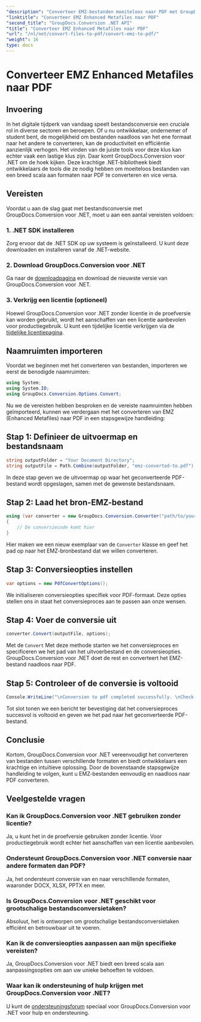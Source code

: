 ```yaml
---
"description": "Converteer EMZ-bestanden moeiteloos naar PDF met GroupDocs.Conversion voor .NET. Vereenvoudig uw bestandsconversietaken."
"linktitle": "Converteer EMZ Enhanced Metafiles naar PDF"
"second_title": "GroupDocs.Conversion .NET API"
"title": "Converteer EMZ Enhanced Metafiles naar PDF"
"url": "/nl/net/convert-files-to-pdf/convert-emz-to-pdf/"
"weight": 16
type: docs
---
```

# Converteer EMZ Enhanced Metafiles naar PDF

## Invoering
In het digitale tijdperk van vandaag speelt bestandsconversie een cruciale rol in diverse sectoren en beroepen. Of u nu ontwikkelaar, ondernemer of student bent, de mogelijkheid om bestanden naadloos van het ene formaat naar het andere te converteren, kan de productiviteit en efficiëntie aanzienlijk verhogen. Het vinden van de juiste tools voor deze klus kan echter vaak een lastige klus zijn. Daar komt GroupDocs.Conversion voor .NET om de hoek kijken. Deze krachtige .NET-bibliotheek biedt ontwikkelaars de tools die ze nodig hebben om moeiteloos bestanden van een breed scala aan formaten naar PDF te converteren en vice versa.
## Vereisten
Voordat u aan de slag gaat met bestandsconversie met GroupDocs.Conversion voor .NET, moet u aan een aantal vereisten voldoen:
### 1. .NET SDK installeren
Zorg ervoor dat de .NET SDK op uw systeem is geïnstalleerd. U kunt deze downloaden en installeren vanaf de .NET-website.
### 2. Download GroupDocs.Conversion voor .NET
Ga naar de [downloadpagina](https://releases.groupdocs.com/conversion/net/) en download de nieuwste versie van GroupDocs.Conversion voor .NET.
### 3. Verkrijg een licentie (optioneel)
Hoewel GroupDocs.Conversion voor .NET zonder licentie in de proefversie kan worden gebruikt, wordt het aanschaffen van een licentie aanbevolen voor productiegebruik. U kunt een tijdelijke licentie verkrijgen via de [tijdelijke licentiepagina](https://purchase.groupdocs.com/temporary-license/).

## Naamruimten importeren
Voordat we beginnen met het converteren van bestanden, importeren we eerst de benodigde naamruimten:
```csharp
using System;
using System.IO;
using GroupDocs.Conversion.Options.Convert;
```
Nu we de vereisten hebben besproken en de vereiste naamruimten hebben geïmporteerd, kunnen we verdergaan met het converteren van EMZ (Enhanced Metafiles) naar PDF in een stapsgewijze handleiding:
## Stap 1: Definieer de uitvoermap en bestandsnaam
```csharp
string outputFolder = "Your Document Directory";
string outputFile = Path.Combine(outputFolder, "emz-converted-to.pdf");
```
In deze stap geven we de uitvoermap op waar het geconverteerde PDF-bestand wordt opgeslagen, samen met de gewenste bestandsnaam.
## Stap 2: Laad het bron-EMZ-bestand
```csharp
using (var converter = new GroupDocs.Conversion.Converter("path/to/your/emz/file.emz"))
{
    // De conversiecode komt hier
}
```
Hier maken we een nieuw exemplaar van de `Converter` klasse en geef het pad op naar het EMZ-bronbestand dat we willen converteren.
## Stap 3: Conversieopties instellen
```csharp
var options = new PdfConvertOptions();
```
We initialiseren conversieopties specifiek voor PDF-formaat. Deze opties stellen ons in staat het conversieproces aan te passen aan onze wensen.
## Stap 4: Voer de conversie uit
```csharp
converter.Convert(outputFile, options);
```
Met de `Convert` Met deze methode starten we het conversieproces en specificeren we het pad van het uitvoerbestand en de conversieopties. GroupDocs.Conversion voor .NET doet de rest en converteert het EMZ-bestand naadloos naar PDF.
## Stap 5: Controleer of de conversie is voltooid
```csharp
Console.WriteLine("\nConversion to pdf completed successfully. \nCheck output in {0}", outputFolder);
```
Tot slot tonen we een bericht ter bevestiging dat het conversieproces succesvol is voltooid en geven we het pad naar het geconverteerde PDF-bestand.

## Conclusie
Kortom, GroupDocs.Conversion voor .NET vereenvoudigt het converteren van bestanden tussen verschillende formaten en biedt ontwikkelaars een krachtige en intuïtieve oplossing. Door de bovenstaande stapsgewijze handleiding te volgen, kunt u EMZ-bestanden eenvoudig en naadloos naar PDF converteren.
## Veelgestelde vragen
### Kan ik GroupDocs.Conversion voor .NET gebruiken zonder licentie?
Ja, u kunt het in de proefversie gebruiken zonder licentie. Voor productiegebruik wordt echter het aanschaffen van een licentie aanbevolen.
### Ondersteunt GroupDocs.Conversion voor .NET conversie naar andere formaten dan PDF?
Ja, het ondersteunt conversie van en naar verschillende formaten, waaronder DOCX, XLSX, PPTX en meer.
### Is GroupDocs.Conversion voor .NET geschikt voor grootschalige bestandsconversietaken?
Absoluut, het is ontworpen om grootschalige bestandsconversietaken efficiënt en betrouwbaar uit te voeren.
### Kan ik de conversieopties aanpassen aan mijn specifieke vereisten?
Ja, GroupDocs.Conversion voor .NET biedt een breed scala aan aanpassingsopties om aan uw unieke behoeften te voldoen.
### Waar kan ik ondersteuning of hulp krijgen met GroupDocs.Conversion voor .NET?
U kunt de [ondersteuningsforum](https://forum.groupdocs.com/c/conversion/11) speciaal voor GroupDocs.Conversion voor .NET voor hulp en ondersteuning.